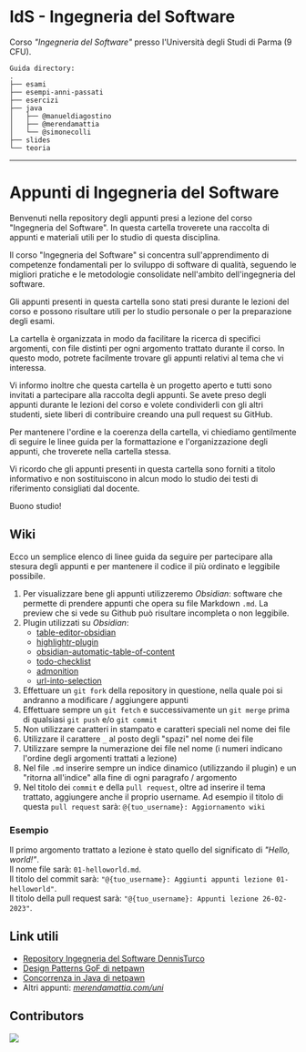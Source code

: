 # IdS - Ingegneria del Software
Corso _"Ingegneria del Software"_ presso l'Università degli Studi di Parma (9 CFU).

```
Guida directory:
.
├── esami
├── esempi-anni-passati
├── esercizi
├── java
│   ├── @manueldiagostino
│   ├── @merendamattia
│   └── @simonecolli
├── slides
└── teoria
```

---

# Appunti di Ingegneria del Software
Benvenuti nella repository degli appunti presi a lezione del corso "Ingegneria del Software". In questa cartella troverete una raccolta di appunti e materiali utili per lo studio di questa disciplina.

Il corso "Ingegneria del Software" si concentra sull'apprendimento di competenze fondamentali per lo sviluppo di software di qualità, seguendo le migliori pratiche e le metodologie consolidate nell'ambito dell'ingegneria del software.

Gli appunti presenti in questa cartella sono stati presi durante le lezioni del corso e possono risultare utili per lo studio personale o per la preparazione degli esami.

La cartella è organizzata in modo da facilitare la ricerca di specifici argomenti, con file distinti per ogni argomento trattato durante il corso. In questo modo, potrete facilmente trovare gli appunti relativi al tema che vi interessa.

Vi informo inoltre che questa cartella è un progetto aperto e tutti sono invitati a partecipare alla raccolta degli appunti. Se avete preso degli appunti durante le lezioni del corso e volete condividerli con gli altri studenti, siete liberi di contribuire creando una pull request su GitHub.

Per mantenere l'ordine e la coerenza della cartella, vi chiediamo gentilmente di seguire le linee guida per la formattazione e l'organizzazione degli appunti, che troverete nella cartella stessa.

Vi ricordo che gli appunti presenti in questa cartella sono forniti a titolo informativo e non sostituiscono in alcun modo lo studio dei testi di riferimento consigliati dal docente.

Buono studio!

## Wiki 
Ecco un semplice elenco di linee guida da seguire per partecipare alla stesura degli appunti e per mantenere il codice il più ordinato e leggibile possibile.
1. Per visualizzare bene gli appunti utilizzeremo _Obsidian_: software che permette di prendere appunti che opera su file Markdown `.md`. La preview che si vede su Github può risultare incompleta o non leggibile.
2. Plugin utilizzati su _Obsidian_:
	- [table-editor-obsidian](https://github.com/tgrosinger/advanced-tables-obsidian)
	- [highlightr-plugin](https://github.com/chetachiezikeuzor/Highlightr-Plugin)
	- [obsidian-automatic-table-of-content](https://github.com/johansatge/obsidian-automatic-table-of-contents)
	- [todo-checklist](https://github.com/delashum/obsidian-checklist-plugin)
	- [admonition](https://github.com/valentine195/obsidian-admonition)
	- [url-into-selection](https://github.com/denolehov/obsidian-url-into-selection)
3. Effettuare un `git fork` della repository in questione, nella quale poi si andranno a modificare / aggiungere appunti
4. Effettuare sempre un `git fetch` e successivamente un `git merge` prima di qualsiasi `git push` e/o `git commit`
5. Non utilizzare caratteri in stampato e caratteri speciali nel nome dei file
6. Utilizzare il carattere `_` al posto degli "spazi" nel nome dei file
7. Utilizzare sempre la numerazione dei file nel nome (i numeri indicano l'ordine degli argomenti trattati a lezione) 
8. Nel file `.md` inserire sempre un indice dinamico (utilizzando il plugin) e un "ritorna all'indice" alla fine di ogni paragrafo / argomento
9. Nel titolo dei `commit` e della  `pull request`, oltre ad inserire il tema trattato, aggiungere anche il proprio username. Ad esempio il titolo di questa `pull request` sarà: `@{tuo_username}: Aggiornamento wiki`

### Esempio 
Il primo argomento trattato a lezione è stato quello del significato di _"Hello, world!"_.  
Il nome file sarà: `01-helloworld.md`.  
Il titolo del commit sarà: `"@{tuo_username}: Aggiunti appunti lezione 01-helloworld"`.  
Il titolo della pull request sarà: `"@{tuo_username}: Appunti lezione 26-02-2023"`.  


## Link utili
- [Repository Ingegneria del Software DennisTurco](https://github.com/DennisTurco/Ingegneria-del-Software)
- [Design Patterns GoF di netpawn](https://github.com/netpawn/GoF_DPs_Java_Examples)
- [Concorrenza in Java di netpawn](https://github.com/netpawn/ISW_Java_Concurrency)
- Altri appunti: _[merendamattia.com/uni](https://www.merendamattia.com/uni.html)_


## Contributors
<a href="https://github.com/unipr-org/IdS/graphs/contributors">
  <img src="https://contrib.rocks/image?repo=unipr-org/IdS" />
</a>

